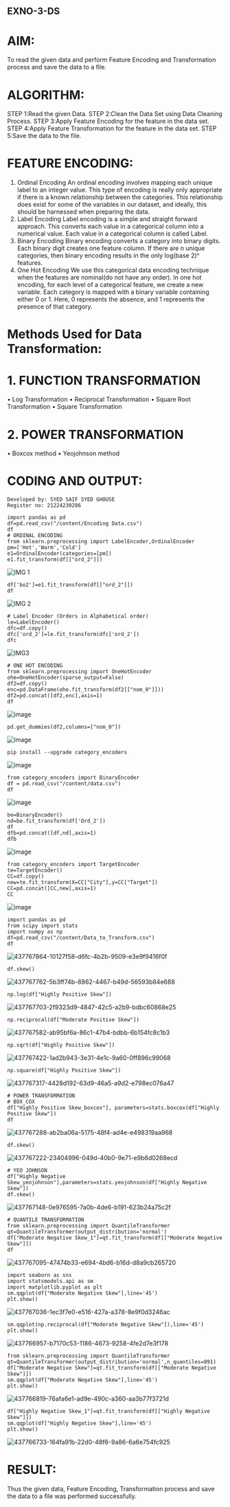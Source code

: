 ## EXNO-3-DS

# AIM:
To read the given data and perform Feature Encoding and Transformation process and save the data to a file.

# ALGORITHM:
STEP 1:Read the given Data.
STEP 2:Clean the Data Set using Data Cleaning Process.
STEP 3:Apply Feature Encoding for the feature in the data set.
STEP 4:Apply Feature Transformation for the feature in the data set.
STEP 5:Save the data to the file.

# FEATURE ENCODING:
1. Ordinal Encoding
An ordinal encoding involves mapping each unique label to an integer value. This type of encoding is really only appropriate if there is a known relationship between the categories. This relationship does exist for some of the variables in our dataset, and ideally, this should be harnessed when preparing the data.
2. Label Encoding
Label encoding is a simple and straight forward approach. This converts each value in a categorical column into a numerical value. Each value in a categorical column is called Label.
3. Binary Encoding
Binary encoding converts a category into binary digits. Each binary digit creates one feature column. If there are n unique categories, then binary encoding results in the only log(base 2)ⁿ features.
4. One Hot Encoding
We use this categorical data encoding technique when the features are nominal(do not have any order). In one hot encoding, for each level of a categorical feature, we create a new variable. Each category is mapped with a binary variable containing either 0 or 1. Here, 0 represents the absence, and 1 represents the presence of that category.

# Methods Used for Data Transformation:
  # 1. FUNCTION TRANSFORMATION
• Log Transformation
• Reciprocal Transformation
• Square Root Transformation
• Square Transformation
  # 2. POWER TRANSFORMATION
• Boxcox method
• Yeojohnson method

# CODING AND OUTPUT:
```
Developed by: SYED SAIF SYED GHOUSE
Register no: 21224230286
```
```
import pandas as pd
df=pd.read_csv("/content/Encoding Data.csv")
df
# ORDINAL ENCODING
from sklearn.preprocessing import LabelEncoder,OrdinalEncoder
pm=['Hot','Warm','Cold']
e1=OrdinalEncoder(categories=[pm])
e1.fit_transform(df[["ord_2"]])
```
![IMG 1](https://github.com/user-attachments/assets/e4c28128-8160-4597-95af-d4f83ae38bb6)
```
df['bo2']=e1.fit_transform(df[["ord_2"]])
df
```
![IMG 2](https://github.com/user-attachments/assets/81378c99-56f1-4d97-952b-8696473b9ea1)
```
# Label Encoder (Orders in Alphabetical order)
le=LabelEncoder()
dfc=df.copy()
dfc['ord_2']=le.fit_transform(dfc['ord_2'])
dfc
```
![IMG3](https://github.com/user-attachments/assets/9658e511-3987-412a-8d85-0734676074b9)
```
# ONE HOT ENCODING
from sklearn.preprocessing import OneHotEncoder
ohe=OneHotEncoder(sparse_output=False)
df2=df.copy()
enc=pd.DataFrame(ohe.fit_transform(df2[["nom_0"]]))
df2=pd.concat([df2,enc],axis=1)
df
```
![image](https://github.com/user-attachments/assets/1bb46d3e-48bf-4968-8b73-66f89a2e25af)
```
pd.get_dummies(df2,columns=["nom_0"])
```
![image](https://github.com/user-attachments/assets/ee04565d-122f-4144-905b-6ef2a303b75b)
```
pip install --upgrade category_encoders
```
![image](https://github.com/user-attachments/assets/af8a70fd-22ce-43a2-91b4-0e75846c5493)
```
from category_encoders import BinaryEncoder
df = pd.read_csv("/content/data.csv")
df
```
![image](https://github.com/user-attachments/assets/810f92ea-1fb7-4ae0-a13f-354cedab1076)
```
be=BinaryEncoder()
nd=be.fit_transform(df['Ord_2'])
df
dfb=pd.concat([df,nd],axis=1)
dfb
```
![image](https://github.com/user-attachments/assets/acfd7b3b-92f0-463d-b4ad-a733585fee9c)
```
from category_encoders import TargetEncoder
te=TargetEncoder()
CC=df.copy()
new=te.fit_transform(X=CC["City"],y=CC["Target"])
CC=pd.concat([CC,new],axis=1)
CC
```
![image](https://github.com/user-attachments/assets/9c965984-f5e8-4a56-8af1-60d11e3ae3ba)
```
import pandas as pd
from scipy import stats
import numpy as np
df=pd.read_csv("/content/Data_to_Transform.csv")
df
```
![437767864-10127f58-d6fc-4b2b-9509-e3e9f9416f0f](https://github.com/user-attachments/assets/60fa7342-c516-429b-af5e-025ae607016d)
```
df.skew()
```
![437767762-5b3ff74b-8862-4467-b49d-56593b84e688](https://github.com/user-attachments/assets/addfd7b5-e4b5-4b06-a9d8-ccd61c15e2b6)
```
np.log(df["Highly Positive Skew"])
```
![437767703-2f9323d9-4847-42c5-a2b9-bdbc60868e25](https://github.com/user-attachments/assets/0b34fa39-a6d7-4d76-811f-14c54d79d90d)
```
np.reciprocal(df["Moderate Positive Skew"])
```
![437767582-ab95bf6a-86c1-47b4-bdbb-6b154fc8c1b3](https://github.com/user-attachments/assets/a5d18d38-59f7-4098-aa27-8e90a458ab0e)
```
np.sqrt(df["Highly Positive Skew"])
```
![437767422-1ad2b943-3e31-4e1c-9a60-0ff896c99068](https://github.com/user-attachments/assets/33c929c9-65c4-40de-8749-833e02e2f70b)
```
np.square(df["Highly Positive Skew"])
```
![437767317-4428d192-63d9-46a5-a9d2-e798ec076a47](https://github.com/user-attachments/assets/5eb44649-3580-4231-87a3-34ddaa6a047c)
```
# POWER TRANSFORMATION
# BOX_COX
df["Highly Positive Skew_boxcox"], parameters=stats.boxcox(df["Highly Positive Skew"])
df
```
![437767288-ab2ba06a-5175-48f4-ad4e-e498319aa968](https://github.com/user-attachments/assets/8e487f92-aeb3-4963-a79b-ae8997beb459)
```
df.skew()
```
![437767222-23404996-049d-40b0-9e71-e9b6d0268ecd](https://github.com/user-attachments/assets/a2a8871a-eba2-46bf-85c8-0307b4c62236)
```
# YEO JOHNSON
df["Highly Negative Skew_yeojohnson"],parameters=stats.yeojohnson(df["Highly Negative Skew"])
df.skew()
```
![437767148-0e976595-7a0b-4de6-b191-623b24a75c2f](https://github.com/user-attachments/assets/dea60a88-3b14-45ec-adb5-aab1479275b2)
```
# QUANTILE TRANSFORMATION
from sklearn.preprocessing import QuantileTransformer
qt=QuantileTransformer(output_distribution='normal')
df["Moderate Negative Skew_1"]=qt.fit_transform(df[["Moderate Negative Skew"]])
df
```
![437767095-47474b33-e694-4bd6-b16d-d8a9cb265720](https://github.com/user-attachments/assets/cf88c241-3532-4e41-874a-aa0160375a62)
```
import seaborn as sns
import statsmodels.api as sm
import matplotlib.pyplot as plt
sm.qqplot(df["Moderate Negative Skew"],line='45')
plt.show()
```
![437767036-1ec3f7e0-e516-427a-a378-8e9f0d3246ac](https://github.com/user-attachments/assets/1bb660bf-2ec2-4d63-bc39-00e612080502)
```
sm.qqplot(np.reciprocal(df["Moderate Negative Skew"]),line='45')
plt.show()
```
![437766957-b7170c53-1186-4673-9258-4fe2d7e3f178](https://github.com/user-attachments/assets/9bdeb810-778d-4ecf-a419-d7b10ed8dea3)
```
from sklearn.preprocessing import QuantileTransformer
qt=QuantileTransformer(output_distribution='normal',n_quantiles=891)
df["Moderate Negative Skew"]=qt.fit_transform(df[["Moderate Negative Skew"]])
sm.qqplot(df["Moderate Negative Skew"],line='45')
plt.show()
```
![437766819-76afa6e1-ad9e-490c-a360-aa3b77f3721d](https://github.com/user-attachments/assets/d6289f30-b163-405e-9bac-c0c47858d829)
```
df["Highly Negative Skew_1"]=qt.fit_transform(df[["Highly Negative Skew"]])
sm.qqplot(df["Highly Negative Skew"],line='45')
plt.show()
```
![437766733-164fa91b-22d0-48f6-9a86-6a6e754fc925](https://github.com/user-attachments/assets/1684bbed-c0c7-4e94-8d43-22ca351b1a58)


# RESULT:
Thus the given data, Feature Encoding, Transformation process and save the data to a file was performed successfully.
       
